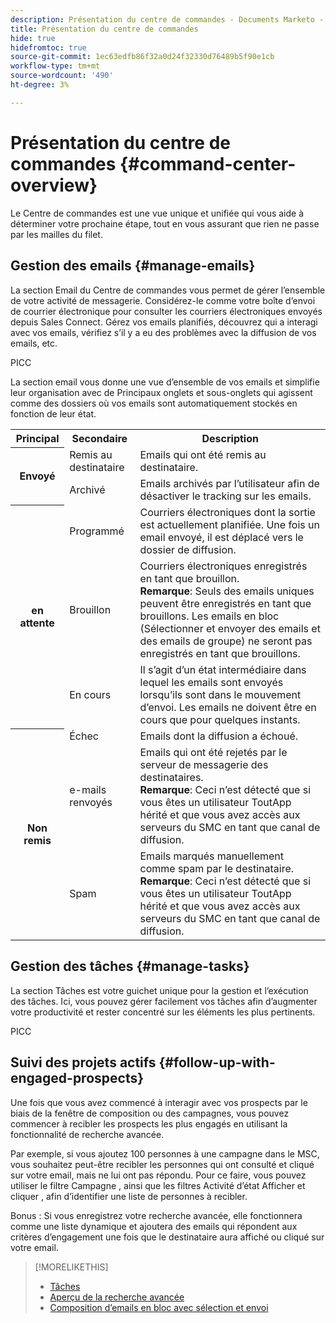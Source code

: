 ```yaml
---
description: Présentation du centre de commandes - Documents Marketo - Documentation du produit
title: Présentation du centre de commandes
hide: true
hidefromtoc: true
source-git-commit: 1ec63edfb86f32a0d24f32330d76489b5f90e1cb
workflow-type: tm+mt
source-wordcount: '490'
ht-degree: 3%

---
```


# Présentation du centre de commandes {#command-center-overview}

Le Centre de commandes est une vue unique et unifiée qui vous aide à déterminer votre prochaine étape, tout en vous assurant que rien ne passe par les mailles du filet.

## Gestion des emails {#manage-emails}

La section Email du Centre de commandes vous permet de gérer l’ensemble de votre activité de messagerie. Considérez-le comme votre boîte d’envoi de courrier électronique pour consulter les courriers électroniques envoyés depuis Sales Connect. Gérez vos emails planifiés, découvrez qui a interagi avec vos emails, vérifiez s’il y a eu des problèmes avec la diffusion de vos emails, etc.

PICC

La section email vous donne une vue d’ensemble de vos emails et simplifie leur organisation avec de Principaux onglets et sous-onglets qui agissent comme des dossiers où vos emails sont automatiquement stockés en fonction de leur état.

<table>
 <tr>
  <th>Principal</th>
  <th>Secondaire</th>
  <th>Description</th>
 </tr>
 <tr>
  <th rowspan="2">Envoyé</th>
  <td>Remis au destinataire</td>
  <td>Emails qui ont été remis au destinataire.</td>
 </tr>
 <tr>
  <td>Archivé</td>
  <td>Emails archivés par l’utilisateur afin de désactiver le tracking sur les emails.</td>
 </tr>
 <tr>
  <th rowspan="3">en attente</th>
  <td>Programmé</td>
  <td>Courriers électroniques dont la sortie est actuellement planifiée. Une fois un email envoyé, il est déplacé vers le dossier de diffusion.</td>
 </tr>
 <tr>
  <td>Brouillon</td>
  <td>Courriers électroniques enregistrés en tant que brouillon.<br/>
  <strong>Remarque</strong>: Seuls des emails uniques peuvent être enregistrés en tant que brouillons. Les emails en bloc (Sélectionner et envoyer des emails et des emails de groupe) ne seront pas enregistrés en tant que brouillons.</td>
 </tr>
 <tr>
  <td>En cours</td>
  <td>Il s’agit d’un état intermédiaire dans lequel les emails sont envoyés lorsqu’ils sont dans le mouvement d’envoi. Les emails ne doivent être en cours que pour quelques instants.</td>
 </tr>
 <tr>
  <th rowspan="3">Non remis</th>
  <td>Échec</td>
  <td>Emails dont la diffusion a échoué.
</td>
 </tr>
 <tr>
  <td>e-mails renvoyés</td>
  <td>Emails qui ont été rejetés par le serveur de messagerie des destinataires.<br/>
  <strong>Remarque</strong>: Ceci n’est détecté que si vous êtes un utilisateur ToutApp hérité et que vous avez accès aux serveurs du SMC en tant que canal de diffusion.</td>
 </tr>
 <tr>
  <td>Spam</td>
  <td>Emails marqués manuellement comme spam par le destinataire.<br/>
  <strong>Remarque</strong>: Ceci n’est détecté que si vous êtes un utilisateur ToutApp hérité et que vous avez accès aux serveurs du SMC en tant que canal de diffusion.</td>
 </tr>
</table>

## Gestion des tâches {#manage-tasks}

La section Tâches est votre guichet unique pour la gestion et l’exécution des tâches. Ici, vous pouvez gérer facilement vos tâches afin d’augmenter votre productivité et rester concentré sur les éléments les plus pertinents.

PICC

## Suivi des projets actifs {#follow-up-with-engaged-prospects}

Une fois que vous avez commencé à interagir avec vos prospects par le biais de la fenêtre de composition ou des campagnes, vous pouvez commencer à recibler les prospects les plus engagés en utilisant la fonctionnalité de recherche avancée.

Par exemple, si vous ajoutez 100 personnes à une campagne dans le MSC, vous souhaitez peut-être recibler les personnes qui ont consulté et cliqué sur votre email, mais ne lui ont pas répondu. Pour ce faire, vous pouvez utiliser le filtre Campagne , ainsi que les filtres Activité d’état Afficher et cliquer , afin d’identifier une liste de personnes à recibler.

Bonus : Si vous enregistrez votre recherche avancée, elle fonctionnera comme une liste dynamique et ajoutera des emails qui répondent aux critères d’engagement une fois que le destinataire aura affiché ou cliqué sur votre email.

>[!MORELIKETHIS]
>
>* [Tâches]()
>* [Aperçu de la recherche avancée]()
>* [Composition d’emails en bloc avec sélection et envoi]()